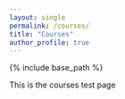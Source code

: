 ```yaml
---
layout: single
permalink: /courses/
title: "Courses"
author_profile: true
---
```


{% include base_path %}

This is the courses test page
